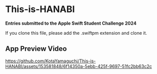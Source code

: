 # This-is-HANABI
**Entries submitted to the Apple Swift Student Challenge 2024**

If you clone this file, please add the .swiftpm extension and clone it.

## App Preview Video

https://github.com/KotaYamaguchi/This-is-HANABI/assets/153581848/6f14350a-5ebb-425f-9697-51fc2bb63c2c

